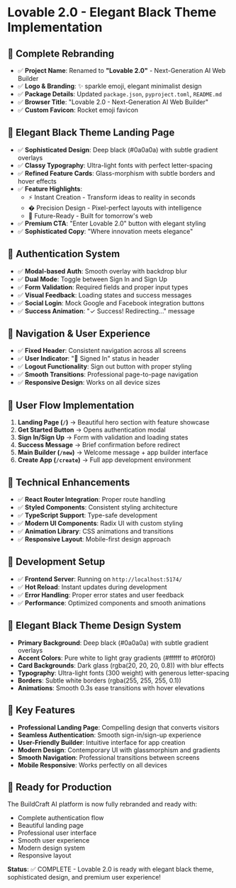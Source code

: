 # Lovable 2.0 - Elegant Black Theme Implementation

## 🎨 Complete Rebranding
- ✅ **Project Name**: Renamed to **"Lovable 2.0"** - Next-Generation AI Web Builder
- ✅ **Logo & Branding**: ✨ sparkle emoji, elegant minimalist design
- ✅ **Package Details**: Updated `package.json`, `pyproject.toml`, `README.md`
- ✅ **Browser Title**: "Lovable 2.0 - Next-Generation AI Web Builder"
- ✅ **Custom Favicon**: Rocket emoji favicon

## 🖤 Elegant Black Theme Landing Page
- ✅ **Sophisticated Design**: Deep black (#0a0a0a) with subtle gradient overlays
- ✅ **Classy Typography**: Ultra-light fonts with perfect letter-spacing
- ✅ **Refined Feature Cards**: Glass-morphism with subtle borders and hover effects
- ✅ **Feature Highlights**: 
  - ⚡ Instant Creation - Transform ideas to reality in seconds
  - � Precision Design - Pixel-perfect layouts with intelligence
  - 🚀 Future-Ready - Built for tomorrow's web
- ✅ **Premium CTA**: "Enter Lovable 2.0" button with elegant styling
- ✅ **Sophisticated Copy**: "Where innovation meets elegance"

## 🔐 Authentication System
- ✅ **Modal-based Auth**: Smooth overlay with backdrop blur
- ✅ **Dual Mode**: Toggle between Sign In and Sign Up
- ✅ **Form Validation**: Required fields and proper input types
- ✅ **Visual Feedback**: Loading states and success messages
- ✅ **Social Login**: Mock Google and Facebook integration buttons
- ✅ **Success Animation**: "✓ Success! Redirecting..." message

## 🧭 Navigation & User Experience
- ✅ **Fixed Header**: Consistent navigation across all screens
- ✅ **User Indicator**: "👤 Signed In" status in header
- ✅ **Logout Functionality**: Sign out button with proper styling
- ✅ **Smooth Transitions**: Professional page-to-page navigation
- ✅ **Responsive Design**: Works on all device sizes

## 🎯 User Flow Implementation
1. **Landing Page (`/`)** → Beautiful hero section with feature showcase
2. **Get Started Button** → Opens authentication modal
3. **Sign In/Sign Up** → Form with validation and loading states
4. **Success Message** → Brief confirmation before redirect
5. **Main Builder (`/new`)** → Welcome message + app builder interface
6. **Create App (`/create`)** → Full app development environment

## 🚀 Technical Enhancements
- ✅ **React Router Integration**: Proper route handling
- ✅ **Styled Components**: Consistent styling architecture
- ✅ **TypeScript Support**: Type-safe development
- ✅ **Modern UI Components**: Radix UI with custom styling
- ✅ **Animation Library**: CSS animations and transitions
- ✅ **Responsive Layout**: Mobile-first design approach

## 🔧 Development Setup
- ✅ **Frontend Server**: Running on `http://localhost:5174/`
- ✅ **Hot Reload**: Instant updates during development
- ✅ **Error Handling**: Proper error states and user feedback
- ✅ **Performance**: Optimized components and smooth animations

## 🎨 Elegant Black Theme Design System
- **Primary Background**: Deep black (#0a0a0a) with subtle gradient overlays
- **Accent Colors**: Pure white to light gray gradients (#ffffff to #f0f0f0)
- **Card Backgrounds**: Dark glass (rgba(20, 20, 20, 0.8)) with blur effects
- **Typography**: Ultra-light fonts (300 weight) with generous letter-spacing
- **Borders**: Subtle white borders (rgba(255, 255, 255, 0.1))
- **Animations**: Smooth 0.3s ease transitions with hover elevations

## 🌟 Key Features
- **Professional Landing Page**: Compelling design that converts visitors
- **Seamless Authentication**: Smooth sign-in/sign-up experience
- **User-Friendly Builder**: Intuitive interface for app creation
- **Modern Design**: Contemporary UI with glassmorphism and gradients
- **Smooth Navigation**: Professional transitions between screens
- **Mobile Responsive**: Works perfectly on all devices

## 🚀 Ready for Production
The BuildCraft AI platform is now fully rebranded and ready with:
- Complete authentication flow
- Beautiful landing page
- Professional user interface
- Smooth user experience
- Modern design system
- Responsive layout

**Status**: ✅ COMPLETE - Lovable 2.0 is ready with elegant black theme, sophisticated design, and premium user experience!
